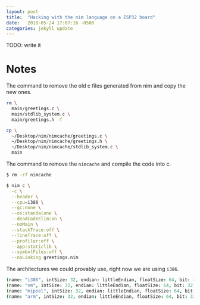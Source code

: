 ```yaml
---
layout: post
title:  "Hacking with the nim language on a ESP32 board"
date:   2018-05-24 17:07:16 -0500
categories: jekyll update
---
```


TODO: write it

# Notes

The command to remove the old c files generated from nim and copy the new ones.

```bash
rm \
  main/greetings.c \
  main/stdlib_system.c \
  main/greetings.h -f
```

```bash
cp \
  ~/Desktop/nim/nimcache/greetings.c \
  ~/Desktop/nim/nimcache/greetings.h \
  ~/Desktop/nim/nimcache/stdlib_system.c \
  main
```

The command to remove the `nimcache` and compile the code into c.

```bash
$ rm -rf nimcache
```

```bash
$ nim c \
  -c \
  --header \
  --cpu=i386 \
  --gc:none \
  --os:standalone \
  --deadCodeElim:on \
  --noMain \
  --stackTrace:off \
  --lineTrace:off \
  --profiler:off \
  --app:staticlib \
  --symbolFiles:off \
  --noLinking greetings.nim
```

The architectures we could provably use, right now we are using `i386`.

```nim
(name: "i386", intSize: 32, endian: littleEndian, floatSize: 64, bit: 32),
(name: "vm", intSize: 32, endian: littleEndian, floatSize: 64, bit: 32),
(name: "mipsel", intSize: 32, endian: littleEndian, floatSize: 64, bit: 32),
(name: "arm", intSize: 32, endian: littleEndian, floatSize: 64, bit: 32),
```

